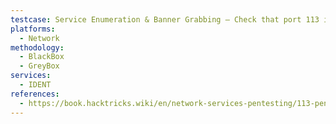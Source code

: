 ```yaml
---
testcase: Service Enumeration & Banner Grabbing – Check that port 113 is open using Nmap (nmap -p 113 <IP>)
platforms: 
  - Network
methodology: 
  - BlackBox
  - GreyBox
services:
  - IDENT
references:
  - https://book.hacktricks.wiki/en/network-services-pentesting/113-pentesting-ident.html
---
```

